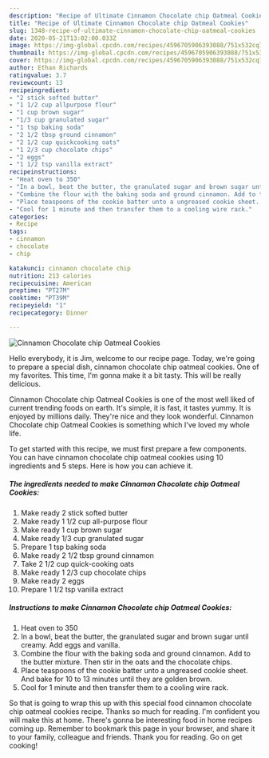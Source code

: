 ```yaml
---
description: "Recipe of Ultimate Cinnamon Chocolate chip Oatmeal Cookies"
title: "Recipe of Ultimate Cinnamon Chocolate chip Oatmeal Cookies"
slug: 1348-recipe-of-ultimate-cinnamon-chocolate-chip-oatmeal-cookies
date: 2020-05-21T13:02:00.033Z
image: https://img-global.cpcdn.com/recipes/4596705906393088/751x532cq70/cinnamon-chocolate-chip-oatmeal-cookies-recipe-main-photo.jpg
thumbnail: https://img-global.cpcdn.com/recipes/4596705906393088/751x532cq70/cinnamon-chocolate-chip-oatmeal-cookies-recipe-main-photo.jpg
cover: https://img-global.cpcdn.com/recipes/4596705906393088/751x532cq70/cinnamon-chocolate-chip-oatmeal-cookies-recipe-main-photo.jpg
author: Ethan Richards
ratingvalue: 3.7
reviewcount: 13
recipeingredient:
- "2 stick softed butter"
- "1 1/2 cup allpurpose flour"
- "1 cup brown sugar"
- "1/3 cup granulated sugar"
- "1 tsp baking soda"
- "2 1/2 tbsp ground cinnamon"
- "2 1/2 cup quickcooking oats"
- "1 2/3 cup chocolate chips"
- "2 eggs"
- "1 1/2 tsp vanilla extract"
recipeinstructions:
- "Heat oven to 350"
- "In a bowl, beat the butter, the granulated sugar and brown sugar until creamy. Add eggs and vanilla."
- "Combine the flour with the baking soda and ground cinnamon. Add to the butter mixture. Then stir in the oats and the chocolate chips."
- "Place teaspoons of the cookie batter unto a ungreased cookie sheet. And bake for 10 to 13 minutes until they are golden brown."
- "Cool for 1 minute and then transfer them to a cooling wire rack."
categories:
- Recipe
tags:
- cinnamon
- chocolate
- chip

katakunci: cinnamon chocolate chip 
nutrition: 213 calories
recipecuisine: American
preptime: "PT27M"
cooktime: "PT39M"
recipeyield: "1"
recipecategory: Dinner

---
```



![Cinnamon Chocolate chip Oatmeal Cookies](https://img-global.cpcdn.com/recipes/4596705906393088/751x532cq70/cinnamon-chocolate-chip-oatmeal-cookies-recipe-main-photo.jpg)

Hello everybody, it is Jim, welcome to our recipe page. Today, we're going to prepare a special dish, cinnamon chocolate chip oatmeal cookies. One of my favorites. This time, I'm gonna make it a bit tasty. This will be really delicious.



Cinnamon Chocolate chip Oatmeal Cookies is one of the most well liked of current trending foods on earth. It's simple, it is fast, it tastes yummy. It is enjoyed by millions daily. They're nice and they look wonderful. Cinnamon Chocolate chip Oatmeal Cookies is something which I've loved my whole life.


To get started with this recipe, we must first prepare a few components. You can have cinnamon chocolate chip oatmeal cookies using 10 ingredients and 5 steps. Here is how you can achieve it.

<!--inarticleads1-->

##### The ingredients needed to make Cinnamon Chocolate chip Oatmeal Cookies:

1. Make ready 2 stick softed butter
1. Make ready 1 1/2 cup all-purpose flour
1. Make ready 1 cup brown sugar
1. Make ready 1/3 cup granulated sugar
1. Prepare 1 tsp baking soda
1. Make ready 2 1/2 tbsp ground cinnamon
1. Take 2 1/2 cup quick-cooking oats
1. Make ready 1 2/3 cup chocolate chips
1. Make ready 2 eggs
1. Prepare 1 1/2 tsp vanilla extract




<!--inarticleads2-->

##### Instructions to make Cinnamon Chocolate chip Oatmeal Cookies:

1. Heat oven to 350
1. In a bowl, beat the butter, the granulated sugar and brown sugar until creamy. Add eggs and vanilla.
1. Combine the flour with the baking soda and ground cinnamon. Add to the butter mixture. Then stir in the oats and the chocolate chips.
1. Place teaspoons of the cookie batter unto a ungreased cookie sheet. And bake for 10 to 13 minutes until they are golden brown.
1. Cool for 1 minute and then transfer them to a cooling wire rack.




So that is going to wrap this up with this special food cinnamon chocolate chip oatmeal cookies recipe. Thanks so much for reading. I'm confident you will make this at home. There's gonna be interesting food in home recipes coming up. Remember to bookmark this page in your browser, and share it to your family, colleague and friends. Thank you for reading. Go on get cooking!
